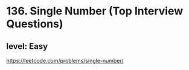 # 136. Single Number (Top Interview Questions)
## level: Easy

https://leetcode.com/problems/single-number/
